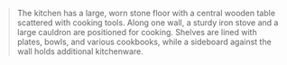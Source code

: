 
> The kitchen has a large, worn stone floor with a central wooden table scattered with cooking tools. Along one wall, a sturdy iron stove and a large cauldron are positioned for cooking. Shelves are lined with plates, bowls, and various cookbooks, while a sideboard against the wall holds additional kitchenware.

